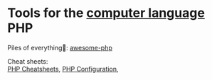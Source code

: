 
# Tools for the [computer language](https://trendless.tech/langs) PHP

Piles of everything💩:
[awesome-php](https://github.com/ziadoz/awesome-php)

Cheat sheets:  
[PHP Cheatsheets](https://phpcheatsheets.com/),
[PHP Configuration](https://cheatsheetseries.owasp.org/cheatsheets/PHP_Configuration_Cheat_Sheet.html),
